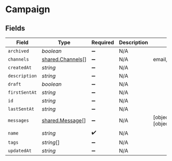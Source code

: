 # Campaign


## Fields

| Field                                                       | Type                                                        | Required                                                    | Description                                                 | Example                                                     |
| ----------------------------------------------------------- | ----------------------------------------------------------- | ----------------------------------------------------------- | ----------------------------------------------------------- | ----------------------------------------------------------- |
| `archived`                                                  | *boolean*                                                   | :heavy_minus_sign:                                          | N/A                                                         |                                                             |
| `channels`                                                  | [shared.Channels](../../../sdk/models/shared/channels.md)[] | :heavy_minus_sign:                                          | N/A                                                         | email,sms,ios_push,android_push                             |
| `createdAt`                                                 | *string*                                                    | :heavy_minus_sign:                                          | N/A                                                         |                                                             |
| `description`                                               | *string*                                                    | :heavy_minus_sign:                                          | N/A                                                         |                                                             |
| `draft`                                                     | *boolean*                                                   | :heavy_minus_sign:                                          | N/A                                                         |                                                             |
| `firstSentAt`                                               | *string*                                                    | :heavy_minus_sign:                                          | N/A                                                         |                                                             |
| `id`                                                        | *string*                                                    | :heavy_minus_sign:                                          | N/A                                                         |                                                             |
| `lastSentAt`                                                | *string*                                                    | :heavy_minus_sign:                                          | N/A                                                         |                                                             |
| `messages`                                                  | [shared.Message](../../../sdk/models/shared/message.md)[]   | :heavy_minus_sign:                                          | N/A                                                         | [object Object],[object Object],[object Object]             |
| `name`                                                      | *string*                                                    | :heavy_check_mark:                                          | N/A                                                         |                                                             |
| `tags`                                                      | *string*[]                                                  | :heavy_minus_sign:                                          | N/A                                                         |                                                             |
| `updatedAt`                                                 | *string*                                                    | :heavy_minus_sign:                                          | N/A                                                         |                                                             |